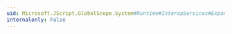 ```yaml
---
uid: Microsoft.JScript.GlobalScope.System#Runtime#InteropServices#Expando#IExpando#AddMethod(System.String,System.Delegate)
internalonly: False
---
```

